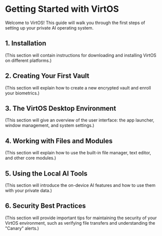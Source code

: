 # Getting Started with VirtOS

Welcome to VirtOS! This guide will walk you through the first steps of setting up your private AI operating system.

## 1. Installation

(This section will contain instructions for downloading and installing VirtOS on different platforms.)

## 2. Creating Your First Vault

(This section will explain how to create a new encrypted vault and enroll your biometrics.)

## 3. The VirtOS Desktop Environment

(This section will give an overview of the user interface: the app launcher, window management, and system settings.)

## 4. Working with Files and Modules

(This section will explain how to use the built-in file manager, text editor, and other core modules.)

## 5. Using the Local AI Tools

(This section will introduce the on-device AI features and how to use them with your private data.)

## 6. Security Best Practices

(This section will provide important tips for maintaining the security of your VirtOS environment, such as verifying file transfers and understanding the "Canary" alerts.)
